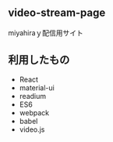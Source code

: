 ## video-stream-page
miyahiraｙ配信用サイト

## 利用したもの

- React
- material-ui
- readium
- ES6
- webpack
- babel
- video.js

